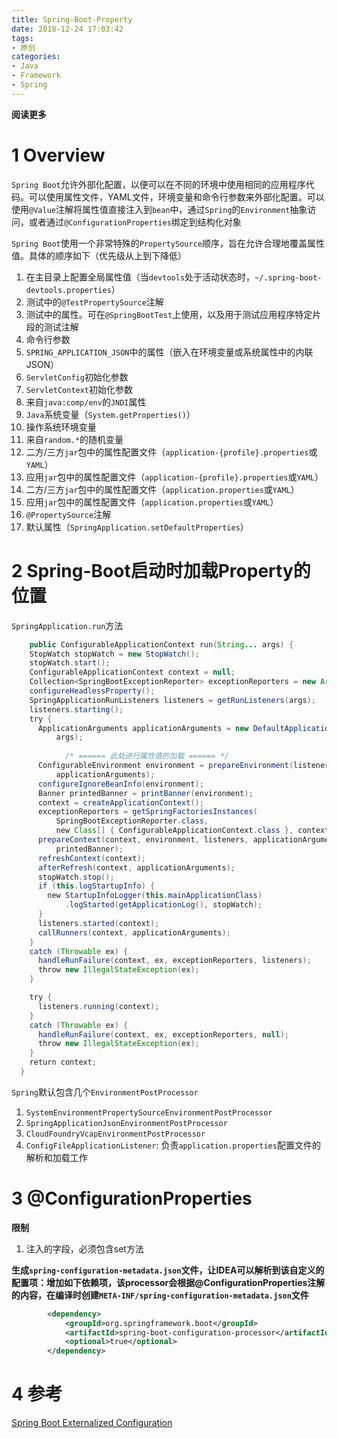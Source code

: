 ```yaml
---
title: Spring-Boot-Property
date: 2018-12-24 17:03:42
tags: 
- 原创
categories: 
- Java
- Framework
- Spring
---
```


__阅读更多__

<!--more-->

# 1 Overview

`Spring Boot`允许外部化配置，以便可以在不同的环境中使用相同的应用程序代码。可以使用属性文件，YAML文件，环境变量和命令行参数来外部化配置。可以使用`@Value`注解将属性值直接注入到`bean`中，通过`Spring`的`Environment`抽象访问，或者通过`@ConfigurationProperties`绑定到结构化对象

`Spring Boot`使用一个非常特殊的`PropertySource`顺序，旨在允许合理地覆盖属性值。具体的顺序如下（优先级从上到下降低）

1. 在主目录上配置全局属性值（当`devtools`处于活动状态时，`~/.spring-boot-devtools.properties`）
1. 测试中的`@TestPropertySource`注解
1. 测试中的属性。可在`@SpringBootTest`上使用，以及用于测试应用程序特定片段的测试注解
1. 命令行参数
1. `SPRING_APPLICATION_JSON`中的属性（嵌入在环境变量或系统属性中的内联JSON）
1. `ServletConfig`初始化参数
1. `ServletContext`初始化参数
1. 来自`java:comp/env`的`JNDI`属性
1. `Java`系统变量（`System.getProperties()`）
1. 操作系统环境变量
1. 来自`random.*`的随机变量
1. 二方/三方`jar`包中的属性配置文件（`application-{profile}.properties`或`YAML`）
1. 应用`jar`包中的属性配置文件（`application-{profile}.properties`或`YAML`）
1. 二方/三方`jar`包中的属性配置文件（`application.properties`或`YAML`）
1. 应用`jar`包中的属性配置文件（`application.properties`或`YAML`）
1. `@PropertySource`注解
1. 默认属性（`SpringApplication.setDefaultProperties`）

# 2 Spring-Boot启动时加载Property的位置

`SpringApplication.run`方法

```java
    public ConfigurableApplicationContext run(String... args) {
    StopWatch stopWatch = new StopWatch();
    stopWatch.start();
    ConfigurableApplicationContext context = null;
    Collection<SpringBootExceptionReporter> exceptionReporters = new ArrayList<>();
    configureHeadlessProperty();
    SpringApplicationRunListeners listeners = getRunListeners(args);
    listeners.starting();
    try {
      ApplicationArguments applicationArguments = new DefaultApplicationArguments(
          args);
            
            /* ====== 此处进行属性值的加载 ====== */
      ConfigurableEnvironment environment = prepareEnvironment(listeners,
          applicationArguments);
      configureIgnoreBeanInfo(environment);
      Banner printedBanner = printBanner(environment);
      context = createApplicationContext();
      exceptionReporters = getSpringFactoriesInstances(
          SpringBootExceptionReporter.class,
          new Class[] { ConfigurableApplicationContext.class }, context);
      prepareContext(context, environment, listeners, applicationArguments,
          printedBanner);
      refreshContext(context);
      afterRefresh(context, applicationArguments);
      stopWatch.stop();
      if (this.logStartupInfo) {
        new StartupInfoLogger(this.mainApplicationClass)
            .logStarted(getApplicationLog(), stopWatch);
      }
      listeners.started(context);
      callRunners(context, applicationArguments);
    }
    catch (Throwable ex) {
      handleRunFailure(context, ex, exceptionReporters, listeners);
      throw new IllegalStateException(ex);
    }

    try {
      listeners.running(context);
    }
    catch (Throwable ex) {
      handleRunFailure(context, ex, exceptionReporters, null);
      throw new IllegalStateException(ex);
    }
    return context;
  }
```

`Spring`默认包含几个`EnvironmentPostProcessor`

1. `SystemEnvironmentPropertySourceEnvironmentPostProcessor`
1. `SpringApplicationJsonEnvironmentPostProcessor`
1. `CloudFoundryVcapEnvironmentPostProcessor`
1. `ConfigFileApplicationListener`: 负责`application.properties`配置文件的解析和加载工作

# 3 @ConfigurationProperties

__限制__

1. 注入的字段，必须包含set方法

__生成`spring-configuration-metadata.json`文件，让IDEA可以解析到该自定义的配置项：增加如下依赖项，该processor会根据@ConfigurationProperties注解的内容，在编译时创建`META-INF/spring-configuration-metadata.json`文件__

```xml
        <dependency>
            <groupId>org.springframework.boot</groupId>
            <artifactId>spring-boot-configuration-processor</artifactId>
            <optional>true</optional>
        </dependency>
```

# 4 参考

[Spring Boot Externalized Configuration](https://docs.spring.io/spring-boot/docs/2.1.1.RELEASE/reference/htmlsingle/#boot-features-external-config)

